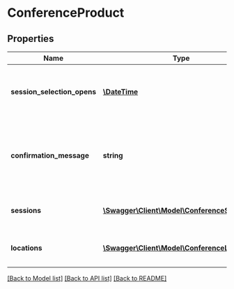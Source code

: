 # ConferenceProduct

## Properties
Name | Type | Description | Notes
------------ | ------------- | ------------- | -------------
**session_selection_opens** | [**\DateTime**](\DateTime.md) | Date and time when session selection (registration) opens | [optional] 
**confirmation_message** | **string** | Confirmation message to display to the customer after completing registration | [optional] 
**sessions** | [**\Swagger\Client\Model\ConferenceSession[]**](ConferenceSession.md) | The sessions of the conference. | [optional] 
**locations** | [**\Swagger\Client\Model\ConferenceLocation[]**](ConferenceLocation.md) | The locations for the conference. | [optional] 

[[Back to Model list]](../README.md#documentation-for-models) [[Back to API list]](../README.md#documentation-for-api-endpoints) [[Back to README]](../README.md)



